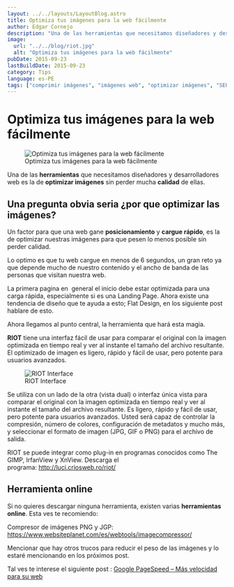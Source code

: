 ```yaml
---
layout: ../../layouts/LayoutBlog.astro
title: Optimiza tus imágenes para la web fácilmente
author: Edgar Cornejo
description: "Una de las herramientas que necesitamos diseñadores y desarrolladores web es la de optimizar imágenes sin perder mucha calidad de ellas. Una pregunta obvia seria por que optimizar las imágenes. Un factor para que una web gane posicionamiento y cargue rápido, es la de optimizar nuestras imágenes para que pesen lo menos posible sin perder calidad."
image:
  url: "../../blog/riot.jpg"
  alt: "Optimiza tus imágenes para la web fácilmente"
pubDate: 2015-09-23
lastBuildDate: 2015-09-23
category: Tips
language: es-PE
tags: ["comprimir imágenes", "imágenes web", "optimizar imágenes", "SEO", "web"]
---
```


# Optimiza tus imágenes para la web fácilmente

<figure>
  <img src="../../blog/riot.jpg" alt="Optimiza tus imágenes para la web fácilmente"/>
  <figcaption>Optimiza tus imágenes para la web fácilmente</figcaption>
</figure>

Una de las **herramientas** que necesitamos diseñadores y desarrolladores web es la de **optimizar imágenes** sin perder mucha **calidad** de ellas.

## Una pregunta obvia seria ¿por que optimizar las imágenes?

Un factor para que una web gane **posicionamiento** y **cargue rápido**, es la de optimizar nuestras imágenes para que pesen lo menos posible sin perder calidad.

Lo optimo es que tu web cargue en menos de 6 segundos, un gran reto ya que depende mucho de nuestro contenido y el ancho de banda de las personas que visitan nuestra web.

La primera pagina en  general el inicio debe estar optimizada para una carga rápida, especialmente si es una Landing Page. Ahora existe una tendencia de diseño que te ayuda a esto; Flat Design, en los siguiente post hablare de esto.

Ahora llegamos al punto central, la herramienta que hará esta magia.

**RIOT** tiene una interfaz fácil de usar para comparar el original con la imagen optimizada en tiempo real y ver al instante el tamaño del archivo resultante. El optimizado de imagen es ligero, rápido y fácil de usar, pero potente para usuarios avanzados.

<figure>
  <img src="../../blog/riot-interface.jpg" alt="RIOT Interface"/>
  <figcaption>RIOT Interface</figcaption>
</figure>

Se utiliza con un lado de la otra (vista dual) o interfaz única vista para comparar el original con la imagen optimizada en tiempo real y ver al instante el tamaño del archivo resultante. Es ligero, rápido y fácil de usar, pero potente para usuarios avanzados. Usted será capaz de controlar la compresión, número de colores, configuración de metadatos y mucho más, y seleccionar el formato de imagen (JPG, GIF o PNG) para el archivo de salida.

RIOT se puede integrar como plug-in en programas conocidos como The GIMP, IrfanView y XnView.
Descarga el programa: <http://luci.criosweb.ro/riot/>

## Herramienta online

Si no quieres descargar ninguna herramienta, existen varias **herramientas online**. Esta ves te recomiendo:

Compresor de imágenes PNG y JGP: <https://www.websiteplanet.com/es/webtools/imagecompressor/>

Mencionar que hay otros trucos para reducir el peso de las imágenes y lo estaré mencionando en los próximos post.

Tal ves te interese el siguiente post : [Google PageSpeed – Más velocidad para su web](http://blog.edgarcornejo.com/google-pagespeed)